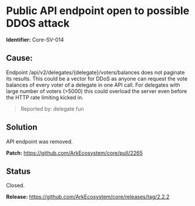 # Public API endpoint open to possible DDOS attack
**Identifier:** Core-SV-014

## Cause: 
Endpoint /api/v2/delegates/{delegate}/voters/balances does not paginate its results. This could be a vector for DDoS as anyone can request the vote balances of every voter of a delegate in one API call. For delegates with large number of voters (>5000) this could overload the server even before the HTTP rate limiting kicked in.

>Reported by: delegate fun

## Solution
API endpoint was removed.

**Patch:** 
https://github.com/ArkEcosystem/core/pull/2265

## Status
Closed.

**Release:** https://github.com/ArkEcosystem/core/releases/tag/2.2.2
